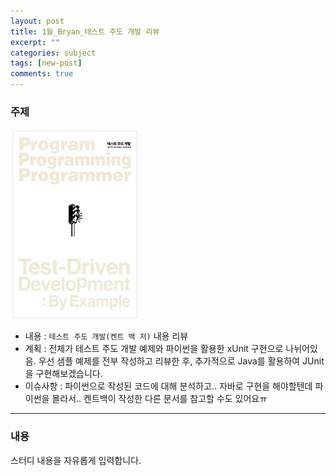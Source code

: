```yaml
---
layout: post
title: 1월_Bryan_테스트 주도 개발 리뷰
excerpt: ""
categories: subject
tags: [new-post]
comments: true
---
```


### 주제
![book](/images/bryan/1stSubject.JPG)

- 내용 : <code>테스트 주도 개발(켄트 백 저)</code> 내용 리뷰
- 계획 : 전체가 테스트 주도 개발 예제와 파이썬을 활용한 xUnit 구현으로 나뉘어있음. 우선 샘플 예제를 전부 작성하고 리뷰한 후, 추가적으로 Java를 활용하여 JUnit을 구현해보겠습니다.
- 이슈사항 : 파이썬으로 작성된 코드에 대해 분석하고.. 자바로 구현을 해야할텐데 파이썬을 몰라서.. 켄트백이 작성한 다른 문서를 참고할 수도 있어요ㅠ

---

### 내용

스터디 내용을 자유롭게 입력합니다.
